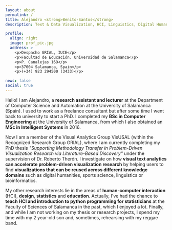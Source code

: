 ```yaml
---
layout: about
permalink: /
title: Alejandro <strong>Benito-Santos</strong> 
description: Text & Data Visualization, HCI, Linguistics, Digital Humanities

profile:
  align: right
  image: prof_pic.jpg
  address: >
    <p>Despacho GRIAL, IUCE</p>
    <p>Facultad de Educación. Universidad de Salamanca</p>
    <p>P. Canalejas 169</p>
    <p>37004 Salamanca, Spain</p>
    <p>(+34) 923 294500 (3433)</p>

news: false
social: true
---
```


Hello! I am Alejandro, a **research assistant and lecturer** at the Department of Computer Science and Automation at the University of Salamanca (Spain).  I used to work as a freelance consultant but after some time I went back to university to start a PhD. I completed my **BSc in Computer Engineering** at the University of Salamanca, from which I also obtained an **MSc in Intelligent Systems** in 2016. 

Now I am a member of the Visual Analytics Group VisUSAL (within the Recognized Research Group GRIAL), where I am currently completing my PhD thesis *"Supporting Methodology Transfer in Problem-Driven Visualization Research via Literature-Based Discovery"* under the supervision of Dr. Roberto Therón. I investigate on how **visual text analytics can accelerate problem-driven visualization research** by helping users to find **visualizations that can be reused across different knowledge domains** such as digital humanities, sports science, linguistics or bioinformatics. 

My other research interests lie in the areas of **human-computer interaction** (HCI), **design**, **statistics** and **education**. Actually, I've had the chance to **teach HCI and introduction to python programming for statisticians** at the Faculty of Sciences of Salamanca in the past, which I enjoyed a lot. Finally, and while I am not working on my thesis or research projects, I spend my time with my 2 year-old son and, sometimes, rehearsing with my reggae band. 
